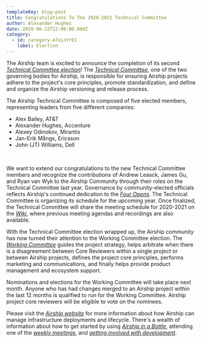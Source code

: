```yaml
---
templateKey: blog-post
title: Congratulations To The 2020-2021 Technical Committee
author: Alexander Hughes
date: 2020-06-22T12:00:00.000Z
category: 
  - id: category-A7xLnYrE1
    label: Election
---
```


The Airship team is excited to announce the completion of its second [_Technical Committee election_](
http://lists.airshipit.org/pipermail/airship-discuss/2020-June/001005.html)! The [_Technical Committee_](
https://opendev.org/airship/governance#user-content-technical-committee), one of the two governing bodies for Airship,
is responsible for ensuring Airship projects adhere to the project's core principles, promote standardization, and
define and organize the Airship versioning and release process.

The Airship Technical Committee is composed of five elected members, representing leaders from five different companies:

* Alex Bailey, AT&T
* Alexander Hughes, Accenture
* Alexey Odinokov, Mirantis
* Jan-Erik Mångs, Ericsson
* John (JT) Williams, Dell

<br>

We want to extend our congratulations to the new Technical Committee members and recognize the contributions of Andrew
Leasck, James Gu, and Ryan van Wyk to the Airship Community through their roles on the Technical Committee last year.
Governance by community-elected officials reflects Airship's continued dedication to the [_Four Opens_](
https://osf.dev/four-opens/). The Technical Committee is organizing its schedule for the upcoming year. Once finalized,
the Technical Committee will share the meeting schedule for 2020-2021 on the [_Wiki_](
https://wiki.openstack.org/wiki/Airship/Airship-TC), where previous meeting agendas and recordings are also available.

With the Technical Committee election wrapped up, the Airship community has now turned their attention to the Working
Committee election. The [_Working Committee_](https://opendev.org/airship/governance#user-content-working-committee)
guides the project strategy, helps arbitrate when there is a disagreement between Core Reviewers within a single project
or between Airship projects, defines the project core principles, performs marketing and communications, and finally
helps provide product management and ecosystem support.

Nominations and elections for the Working Committee will take place next month. Anyone who has had changes merged to an
Airship project within the last 12 months is qualified to run for the Working Committee. Airship project core reviewers
will be eligible to vote on the nominees.

Please visit the [_Airship website_](https://www.airshipit.org) for more information about how Airship can manage
infrastructure deployments and lifecycle. There's a wealth of information about how to get started by using [_Airship in
a Bottle_](https://opendev.org/airship/treasuremap/src/branch/master/tools/deployment/aiab), attending one of the
[_weekly meetings_](https://wiki.openstack.org/wiki/Airship#Get_in_Touch), and [_getting involved with development_](
https://docs.airshipit.org/develop/developers.html).